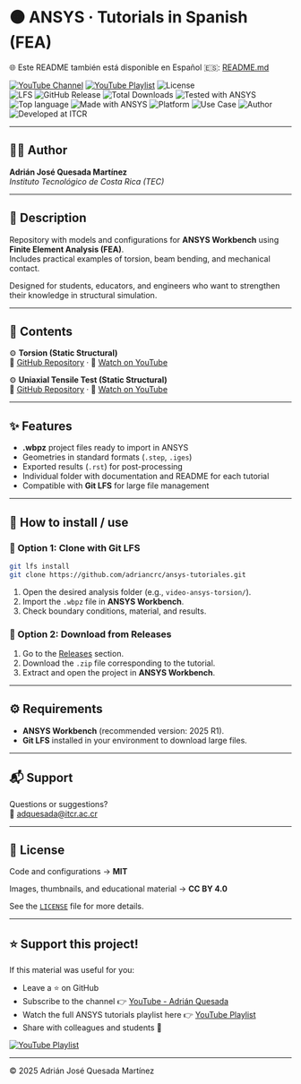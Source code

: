 # 🟠 ANSYS · Tutorials in Spanish (FEA)

🌐 Este README también está disponible en Español 🇪🇸: [README.md](README.md)

[![YouTube Channel](https://img.shields.io/badge/YouTube-Adrián%20Quesada-red?logo=youtube)](https://youtube.com/@adrian-quesada)
[![YouTube Playlist](https://img.shields.io/badge/YouTube-ANSYS%20Tutorials-red?logo=youtube&style=flat)](https://www.youtube.com/playlist?list=PLoS7esn6vSq-qijNcN_5N_DmRPoeeX0lL)
![License](https://img.shields.io/badge/License-MIT-blue)  
![LFS](https://img.shields.io/badge/Git-LFS-important) 
![GitHub Release](https://img.shields.io/github/v/release/adriancrc/ansys-tutoriales)
![Total Downloads](https://img.shields.io/github/downloads/adriancrc/ansys-tutoriales/total)
![Tested with ANSYS](https://img.shields.io/badge/Tested%20with-ANSYS-orange)
![Top language](https://img.shields.io/badge/Top%20Language-ANSYS-blue)
![Made with ANSYS](https://img.shields.io/badge/Made%20with-ANSYS-black)
![Platform](https://img.shields.io/badge/Platform-Windows-blue)
![Use Case](https://img.shields.io/badge/Use-Educational-success)
![Author](https://img.shields.io/badge/Author-Adrián%20Quesada%20Martínez-blueviolet)
![Developed at ITCR](https://img.shields.io/badge/Developed%20at-ITCR-blue)

---

## 👨‍💻 Author
**Adrián José Quesada Martínez**  
*Instituto Tecnológico de Costa Rica (TEC)*

---

## 📘 Description

Repository with models and configurations for **ANSYS Workbench** using **Finite Element Analysis (FEA)**.  
Includes practical examples of torsion, beam bending, and mechanical contact.  

Designed for students, educators, and engineers who want to strengthen their knowledge in structural simulation.

---

## 📂 Contents

⚙️ **Torsion (Static Structural)**  
  📂 [GitHub Repository](https://github.com/adriancrc/Ansys-Tutoriales/tree/main/Torsi%C3%B3n%20(Static%20Structural)) · 🎥 [Watch on YouTube](https://youtu.be/_SWBRu8z728)

⚙️ **Uniaxial Tensile Test (Static Structural)**  
  📂 [GitHub Repository](https://github.com/adriancrc/Ansys-Tutoriales/tree/main/Tensi%C3%B3n%20(Static%20Structural)) · 🎥 [Watch on YouTube](https://www.youtube.com/watch?v=ERwnnnPVWfo)


---

## ✨ Features

- **.wbpz** project files ready to import in ANSYS  
- Geometries in standard formats (`.step`, `.iges`)  
- Exported results (`.rst`) for post-processing  
- Individual folder with documentation and README for each tutorial  
- Compatible with **Git LFS** for large file management  

---

## 🚀 How to install / use

### 🔹 Option 1: Clone with Git LFS

```bash
git lfs install
git clone https://github.com/adriancrc/ansys-tutoriales.git
```
1. Open the desired analysis folder (e.g., `video-ansys-torsion/`).  
2. Import the `.wbpz` file in **ANSYS Workbench**.  
3. Check boundary conditions, material, and results.  

### 🔹 Option 2: Download from Releases

1. Go to the [Releases](https://github.com/adriancrc/ansys-tutoriales/releases) section.  
2. Download the `.zip` file corresponding to the tutorial.  
3. Extract and open the project in **ANSYS Workbench**.  

---

## ⚙️ Requirements

- **ANSYS Workbench** (recommended version: 2025 R1).  
- **Git LFS** installed in your environment to download large files.  

---

## 📬 Support

Questions or suggestions?  
📧 [adquesada@itcr.ac.cr](mailto:adquesada@itcr.ac.cr)

---

## 📄 License

Code and configurations → **MIT**  

Images, thumbnails, and educational material → **CC BY 4.0**  

See the [`LICENSE`](LICENSE) file for more details.  

---

## ⭐ Support this project!

If this material was useful for you:  
- Leave a ⭐ on GitHub  
- Subscribe to the channel 👉 [YouTube - Adrián Quesada](https://youtube.com/@adrian-quesada)  
- Watch the full ANSYS tutorials playlist here 👉 [YouTube Playlist](https://www.youtube.com/playlist?list=PLoS7esn6vSq-qijNcN_5N_DmRPoeeX0lL)  
- Share with colleagues and students 🚀

[![YouTube Playlist](https://img.shields.io/badge/YouTube-ANSYS%20Tutorials-red?logo=youtube&style=for-the-badge)](https://www.youtube.com/playlist?list=PLoS7esn6vSq-qijNcN_5N_DmRPoeeX0lL)

---

© 2025 Adrián José Quesada Martínez
